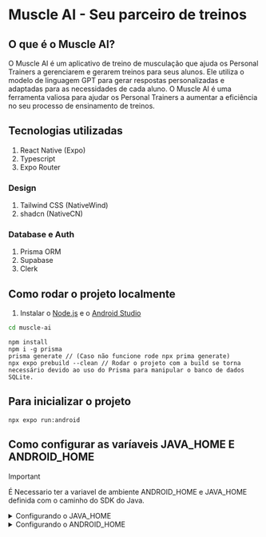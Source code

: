 # Muscle AI - Seu parceiro de treinos

## O que é o Muscle AI?

O Muscle AI é um aplicativo de treino de musculação que ajuda os Personal Trainers a gerenciarem e gerarem treinos para seus alunos. Ele utiliza o modelo de linguagem GPT para gerar respostas personalizadas e adaptadas para as necessidades de cada aluno. O Muscle AI é uma ferramenta valiosa para ajudar os Personal Trainers a aumentar a eficiência no seu processo de ensinamento de treinos.

## Tecnologias utilizadas
1. React Native (Expo)
2. Typescript
3. Expo Router

### Design
1. Tailwind CSS (NativeWind)
2. shadcn (NativeCN)

### Database e Auth
1. Prisma ORM
2. Supabase
3. Clerk 

## Como rodar o projeto localmente

1. Instalar o [Node.js](https://nodejs.org/en/download/) e o [Android Studio](https://developer.android.com/studio)

```bash
cd muscle-ai
```

```node
npm install
npm i -g prisma
prisma generate // (Caso não funcione rode npx prima generate)
npx expo prebuild --clean // Rodar o projeto com a build se torna necessário devido ao uso do Prisma para manipular o banco de dados SQLite.
```

## Para inicializar o projeto

```nodejs
npx expo run:android
```

## Como configurar as varíaveis JAVA_HOME E ANDROID_HOME

> [!IMPORTANT]  
> É Necessario ter a variavel de ambiente ANDROID_HOME e JAVA_HOME definida com o caminho do SDK do Java.

<details>
<summary>Configurando o JAVA_HOME</summary>

### Instalar o JDK:

Baixe e instale a última versão do JDK (Java Development Kit) do site oficial da Oracle ou de um fornecedor como OpenJDK.

### Encontrar o caminho do JDK:

Após a instalação, vá até o diretório de instalação do JDK. Geralmente, o caminho é algo como:

```bash
C:\Program Files\Java\jdk-<versão>
```

### Definir a variável de ambiente JAVA_HOME:

1. Clique com o botão direito no ícone Este PC ou Meu Computador no Explorador de Arquivos e escolha Propriedades.
2. Clique em Configurações avançadas do sistema no menu à esquerda.
3. Na janela que aparece, clique em Variáveis de Ambiente.
4. Na seção Variáveis do Sistema, clique em Novo.
5. No campo Nome da variável, digite JAVA_HOME.
6. No campo Valor da variável, cole o caminho para a pasta do JDK (exemplo: C:\Program Files\Java\jdk-<versão>).
7. Clique em OK para salvar.

### Adicionar o caminho ao PATH:

1. Ainda na janela de Variáveis de Ambiente, encontre a variável Path na seção Variáveis do Sistema e selecione Editar.
2. Clique em Novo e adicione:

```bash
%JAVA_HOME%\bin
```

3. Clique em OK para salvar.

</details>

<details>
<summary>Configurando o ANDROID_HOME</summary>

### Instalar o Android SDK:

Se ainda não tiver o SDK instalado, baixe-o e instale a partir do Android Studio ou de ferramentas independentes como o Command Line Tools do site oficial do Android.

### Encontrar o caminho do SDK:

O caminho do Android SDK geralmente está em:

```bash
C:\Users\<seu_usuário>\AppData\Local\Android\Sdk
```

### Definir a variável de ambiente ANDROID_HOME:

1. Volte à janela de Variáveis de Ambiente.
2. Na seção Variáveis do Sistema, clique em Novo.
3. No campo Nome da variável, digite ANDROID_HOME.
4. No campo Valor da variável, coloque o caminho da pasta onde o SDK foi instalado (exemplo: C:\Users\<seu_usuário>\AppData\Local\Android\Sdk).
5. Clique em OK para salvar.

### Adicionar o caminho ao PATH:

1. Ainda na janela de Variáveis de Ambiente, edite a variável Path novamente.
2. Adicione dois novos caminhos:

```bash
%ANDROID_HOME%\tools
%ANDROID_HOME%\platform-tools
```

3. Clique em OK para fechar todas as janelas.

### Verificando a configuração

    Abra o Prompt de Comando e execute os seguintes comandos para verificar se as variáveis foram configuradas corretamente:

#### Para o Java:

```bash
java -version
```

#### Para o Android SDK:

```bash
adb --version
```

Se tudo estiver configurado corretamente, os comandos devem exibir a versão instalada de cada ferramenta.

</details>

